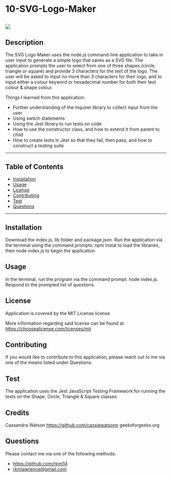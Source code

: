 # 10-SVG-Logo-Maker
  ![](https://img.shields.io/badge/license-mit-blue) 
 ------------------
  ## Description

  The SVG Logo Maker uses the node.js command-line application to take in user input to generate a simple logo that saves as a SVG file.  The application prompts the user to select from one of three shapes (circle, triangle or square) and provide 3 characters for the text of the logo.   The user will be asked to input no more than 3 characters for their logo, and to input either a colour keyword or hexadecimal number for both their text colour & shape colour.  

Things I learned from this application:
* Further understanding of the Inquirer library to collect input from the user
* Using switch statements
* Using the Jest library to run tests on code
* How to use the constructor class, and how to extend it from parent to child
* How to create tests in Jest so that they fail, then pass, and how to construct a testing suite


------------------
## Table of Contents 

  - [Installation](#installation)
  - [Usage](#usage)
  - [License](#license)
  - [Contributing](#contributing)
  - [Test](#test)
  - [Questions](#questions)

  ------------------


  ## Installation

  Download the index.js, lib folder and package.json.  Run the application via the terminal using the command prompts: npm instal to load the libraries, then node index.js to begin the application


  ## Usage

  In the terminal, run the program via the command prompt: node index.js.  Respond to the prompted list of questions.


  ## License

  Application is covered by the MIT License license 

  More information regarding said license can be found at https://choosealicense.com/licenses/mit
 

  ## Contributing 
  If you would like to contribute to this application, please reach out to me via one of the means listed under Questions.
  



  ## Test
The application uses the Jest JavaScript Testing Framework for running the tests on the Shape, Circle, Triangle & Square classes. 


  ## Credits

Cassandra Watson https://github.com/cassiewatsonn 
geeksforgeeks.org 
  

## Questions
   Please contact me via one of the following methods: 
   
   * https://github.com/rkml14
   * rkmlawrence@gmail.com
